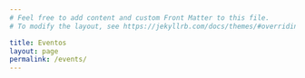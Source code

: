 ```yaml
---
# Feel free to add content and custom Front Matter to this file.
# To modify the layout, see https://jekyllrb.com/docs/themes/#overriding-theme-defaults

title: Eventos
layout: page
permalink: /events/
---
```



<script data-name="BMC-Widget" data-cfasync="false" src="https://cdnjs.buymeacoffee.com/1.0.0/widget.prod.min.js" data-id="alansiqma" data-description="Support me on Buy me a coffee!" data-message="Olá, que tal me pagar um café?" data-color="#FF813F" data-position="Right" data-x_margin="18" data-y_margin="18"></script>